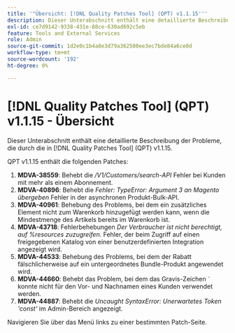 ```yaml
---
title: '"Übersicht: [!DNL Quality Patches Tool] (QPT) v1.1.15'''
description: Dieser Unterabschnitt enthält eine detaillierte Beschreibung der Probleme, die durch die in [!DNL Quality Patches Tool] (QPT) v1.1.15.
exl-id: ce7d9142-9338-431e-88ce-630ad692c5eb
feature: Tools and External Services
role: Admin
source-git-commit: 1d2e0c1b4a8e3d79a362500ee3ec7bde84a6ce0d
workflow-type: tm+mt
source-wordcount: '192'
ht-degree: 0%

---
```


# [!DNL Quality Patches Tool] (QPT) v1.1.15 - Übersicht

Dieser Unterabschnitt enthält eine detaillierte Beschreibung der Probleme, die durch die in [!DNL Quality Patches Tool] (QPT) v1.1.15.

QPT v1.1.15 enthält die folgenden Patches:

1. **MDVA-38559**: Behebt die */V1/Customers/search-API* Fehler bei Kunden mit mehr als einem Abonnement.
1. **MDVA-40896**: Behebt die *Fehler: TypeError: Argument 3 an Magento übergeben* Fehler in der asynchronen Produkt-Bulk-API.
1. **MDVA-40961**: Behebung des Problems, bei dem ein zusätzliches Element nicht zum Warenkorb hinzugefügt werden kann, wenn die Mindestmenge des Artikels bereits im Warenkorb ist.
1. **MDVA-43718**: Fehlerbehebungen *Der Verbraucher ist nicht berechtigt, auf %resources zuzugreifen.* Fehler, der beim Zugriff auf einen freigegebenen Katalog von einer benutzerdefinierten Integration angezeigt wird.
1. **MDVA-44533**: Behebung des Problems, bei dem der Rabatt fälschlicherweise auf ein untergeordnetes Bundle-Produkt angewendet wird.
1. **MDVA-44660**: Behebt das Problem, bei dem das Gravis-Zeichen ``` ` ``` konnte nicht für den Vor- und Nachnamen eines Kunden verwendet werden.
1. **MDVA-44887**: Behebt die *Uncaught SyntaxError: Unerwartetes Token &#39;const&#39;* im Admin-Bereich angezeigt.

Navigieren Sie über das Menü links zu einer bestimmten Patch-Seite.
